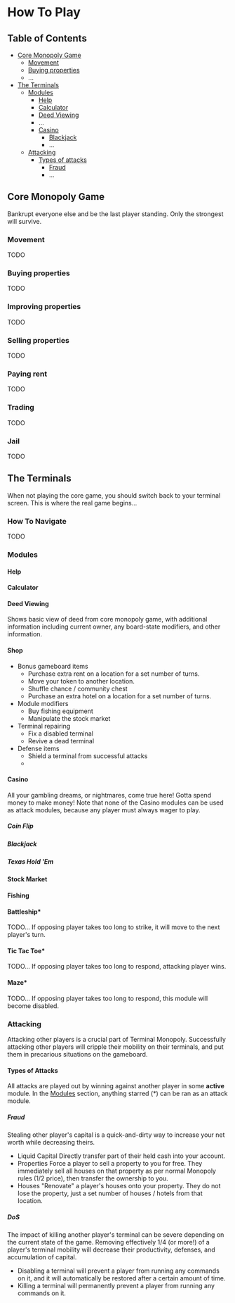 # How To Play
## Table of Contents
- [Core Monopoly Game](#core-monopoly-game)
  - [Movement](#movement)
  - [Buying properties](#buying-properties)
  - ...
- [The Terminals](#the-terminals)
  - [Modules](#modules)
    - [Help](#help)
    - [Calculator](#calculator)
    - [Deed Viewing](#deed-viewing)
    - ...
    - [Casino](#casino)
      - [Blackjack](#blackjack)
      - ...
  - [Attacking](#attacking)
    - [Types of attacks](#types-of-attacks)
      - [Fraud](#fraud)
      - ...
## Core Monopoly Game
Bankrupt everyone else and be the last player standing. Only the strongest will survive. 
### Movement
TODO
### Buying properties
TODO
### Improving properties
TODO
### Selling properties
TODO
### Paying rent
TODO
### Trading
TODO
### Jail
TODO

## The Terminals
When not playing the core game, you should switch back to your terminal screen. This is where the real game begins... 

### How To Navigate
TODO 
### Modules

#### Help

#### Calculator

#### Deed Viewing
Shows basic view of deed from core monopoly game, with additional information including current owner, any board-state modifiers, and other information.
#### Shop
- Bonus gameboard items
  - Purchase extra rent on a location for a set number of turns.
  - Move your token to another location.
  - Shuffle chance / community chest
  - Purchase an extra hotel on a location for a set number of turns. 
- Module modifiers
  - Buy fishing equipment
  - Manipulate the stock market
- Terminal repairing
  - Fix a disabled terminal
  - Revive a dead terminal
- Defense items
  - Shield a terminal from successful attacks
  - 

#### Casino
All your gambling dreams, or nightmares, come true here! Gotta spend money to make money!
Note that none of the Casino modules can be used as attack modules, because any player must always wager to play. 
##### Coin Flip

##### Blackjack

##### Texas Hold 'Em

#### Stock Market

#### Fishing

#### Battleship*
TODO... 
If opposing player takes too long to strike, it will move to the next player's turn. 
#### Tic Tac Toe*
TODO...
If opposing player takes too long to respond, attacking player wins. 
#### Maze*
TODO... 
If opposing player takes too long to respond, this module will become disabled. 
### Attacking
Attacking other players is a crucial part of Terminal Monopoly. Successfully attacking other players will cripple their mobility on their terminals, and put them in precarious situations on the gameboard.
#### Types of Attacks
All attacks are played out by winning against another player in some **active** module. In the [Modules](#modules) section, anything starred (*) can be ran as an attack module. 
##### Fraud
Stealing other player's capital is a quick-and-dirty way to increase your net worth while decreasing theirs.   
- Liquid Capital
  Directly transfer part of their held cash into your account.
- Properties
  Force a player to sell a property to you for free. They immediately sell all houses on that property as per normal Monopoly rules (1/2 price), then transfer the ownership to you.
- Houses
  "Renovate" a player's houses onto your property. They do not lose the property, just a set number of houses / hotels from that location. 

##### DoS
The impact of killing another player's terminal can be severe depending on the current state of the game. Removing effectively 1/4 (or more!) of a player's terminal mobility will decrease their productivity, defenses, and accumulation of capital.
- Disabling a terminal will prevent a player from running any commands on it, and it will automatically be restored after a certain amount of time.
- Killing a terminal will permanently prevent a player from running any commands on it. 
#####
